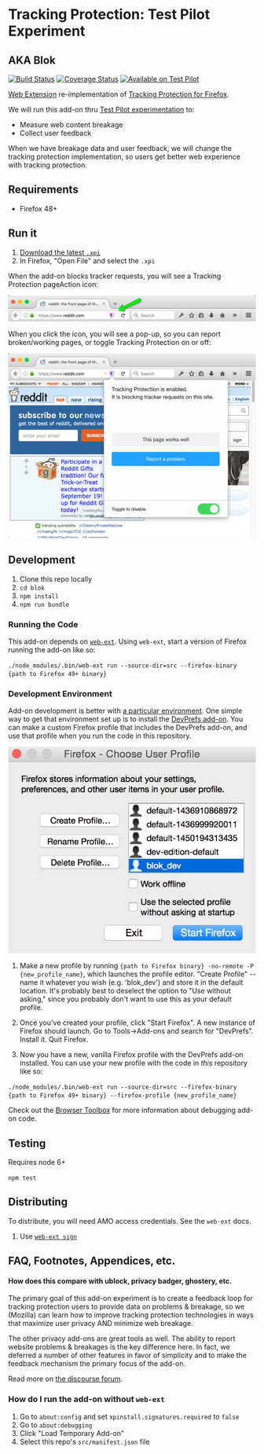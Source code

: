 # Tracking Protection: Test Pilot Experiment
## AKA Blok

[![Build Status](https://travis-ci.org/mozilla/blok.svg?branch=master)](https://travis-ci.org/mozilla/blok)
[![Coverage
Status](https://coveralls.io/repos/github/mozilla/blok/badge.svg)](https://coveralls.io/github/mozilla/blok)
[![Available on Test Pilot](https://img.shields.io/badge/available_on-Test_Pilot-0996F8.svg)](https://testpilot.firefox.com/experiments/tracking-protection)

[Web Extension](https://developer.mozilla.org/en-US/Add-ons/WebExtensions/) re-implementation of [Tracking Protection for Firefox](https://support.mozilla.org/en-US/kb/tracking-protection-pbm).

We will run this add-on thru [Test Pilot experimentation](https://testpilot.firefox.com/experiments) to:

* Measure web content breakage
* Collect user feedback

When we have breakage data and user feedback, we will change the tracking protection implementation, so users get better web experience with tracking protection.


## Requirements

* Firefox 48+


## Run it

1. [Download the latest `.xpi`](https://github.com/mozilla/blok/tree/master/web-ext-artifacts)
2. In Firefox, "Open File" and select the `.xpi`

When the add-on blocks tracker requests, you will see a Tracking Protection pageAction icon:

![pageAction Screenshot](docs/page-action-screenshot.png)

When you click the icon, you will see a pop-up, so you can report
broken/working pages, or toggle Tracking Protection on or off:

![Pop-up Screenshot](docs/pop-up-screenshot.png)


## Development

1. Clone this repo locally
2. `cd blok`
3. `npm install`
4. `npm run bundle`

### Running the Code

This add-on depends on [`web-ext`](https://developer.mozilla.org/en-US/Add-ons/WebExtensions/Getting_started_with_web-ext). Using `web-ext`, start a version of Firefox running the add-on like so:

`./node_modules/.bin/web-ext run --source-dir=src --firefox-binary {path to Firefox 49+ binary}`

### Development Environment

Add-on development is better with [a particular  environment](https://developer.mozilla.org/en-US/Add-ons/Setting_up_extension_development_environment). One simple way to get that environment set up is to install the [DevPrefs add-on](https://addons.mozilla.org/en-US/firefox/addon/devprefs/). You can make a custom Firefox profile that includes the DevPrefs add-on, and use that profile when you run the code in this repository. 

![profileEditor Screenshot](docs/profile-editor-screenshot.png)

1. Make a new profile by running `{path to Firefox binary} -no-remote -P {new_profile_name}`, which launches the profile editor. "Create Profile" -- name it whatever you wish (e.g. 'blok_dev') and store it in the default location. It's probably best to deselect the option to "Use without asking," since you probably don't want to use this as your default profile.

2. Once you've created your profile, click "Start Firefox". A new instance of Firefox should launch. Go to Tools->Add-ons and search for "DevPrefs". Install it. Quit Firefox.

3. Now you have a new, vanilla Firefox profile with the DevPrefs add-on installed. You can use your new profile with the code in _this_ repository like so:

`./node_modules/.bin/web-ext run --source-dir=src --firefox-binary {path to Firefox 49+ binary} --firefox-profile {new_profile_name}`

Check out the [Browser Toolbox](https://developer.mozilla.org/en-US/docs/Tools/Browser_Toolbox) for more information about debugging add-on code.

## Testing

Requires node 6+

`npm test`

## Distributing

To distribute, you will need AMO access credentials. See the `web-ext` docs.

1. Use [`web-ext
   sign`](https://developer.mozilla.org/en-US/Add-ons/WebExtensions/web-ext_command_reference#web-ext_sign)

## FAQ, Footnotes, Appendices, etc.
#### How does this compare with ublock, privacy badger, ghostery, etc.
The primary goal of this add-on experiment is to create a feedback loop for
tracking protection users to provide data on problems & breakage, so we
(Mozilla) can learn how to improve tracking protection technologies in ways
that maximize user privacy AND minimize web breakage.

The other privacy add-ons are great tools as well. The ability to report
website problems & breakages is the key difference here. In fact, we deferred a
number of other features in favor of simplicity and to make the feedback
mechanism the primary focus of the add-on.

Read more on [the discourse forum](https://discourse.mozilla-community.org/c/test-pilot/tracking-protection).

### How do I run the add-on without `web-ext`

1. Go to `about:config` and set `xpinstall.signatures.required` to `false`
2. Go to `about:debugging`
3. Click "Load Temporary Add-on"
4. Select this repo's `src/manifest.json` file
